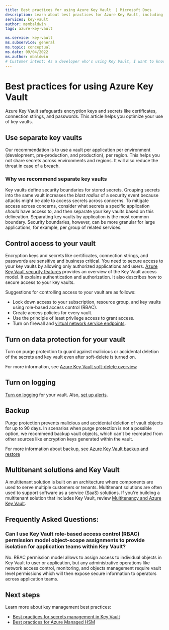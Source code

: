 ```yaml
---
title: Best practices for using Azure Key Vault  | Microsoft Docs
description: Learn about best practices for Azure Key Vault, including controlling access, when to use separate key vaults, backing up, logging, and recovery options.
services: key-vault
author: msmbaldwin
tags: azure-key-vault

ms.service: key-vault
ms.subservice: general
ms.topic: conceptual
ms.date: 09/04/2022
ms.author: mbaldwin
# Customer intent: As a developer who's using Key Vault, I want to know the best practices so I can implement them.
---
```

# Best practices for using Azure Key Vault

Azure Key Vault safeguards encryption keys and secrets like certificates, connection strings, and passwords. This article helps you optimize your use of key vaults.

## Use separate key vaults

Our recommendation is to use a vault per application per environment (development, pre-production, and production), per region. This helps you not share secrets across environments and regions. It will also reduce the threat in case of a breach.

### Why we recommend separate key vaults

Key vaults define security boundaries for stored secrets. Grouping secrets into the same vault increases the *blast radius* of a security event because attacks might be able to access secrets across concerns. To mitigate access across concerns, consider what secrets a specific application *should* have access to, and then separate your key vaults based on this delineation. Separating key vaults by application is the most common boundary. Security boundaries, however, can be more granular for large applications, for example, per group of related services.

## Control access to your vault

Encryption keys and secrets like certificates, connection strings, and passwords are sensitive and business critical. You need to secure access to your key vaults by allowing only authorized applications and users. [Azure Key Vault security features](security-features.md) provides an overview of the Key Vault access model. It explains authentication and authorization. It also describes how to secure access to your key vaults.

Suggestions for controlling access to your vault are as follows:
- Lock down access to your subscription, resource group, and key vaults using role-based access control (RBAC).
- Create access policies for every vault.
- Use the principle of least privilege access to grant access.
- Turn on firewall and [virtual network service endpoints](overview-vnet-service-endpoints.md).

## Turn on data protection for your vault

Turn on purge protection to guard against malicious or accidental deletion of the secrets and key vault even after soft-delete is turned on.

For more information, see [Azure Key Vault soft-delete overview](soft-delete-overview.md)

## Turn on logging

[Turn on logging](logging.md) for your vault. Also, [set up alerts](alert.md).

## Backup

Purge protection prevents malicious and accidental deletion of vault objects for up to 90 days. In scenarios when purge protection is not a possible option, we recommend backup vault objects, which can't be recreated from other sources like encryption keys generated within the vault.

For more information about backup, see [Azure Key Vault backup and restore](backup.md)

## Multitenant solutions and Key Vault

A multitenant solution is built on an architecture where components are used to serve multiple customers or tenants. Multitenant solutions are often used to support software as a service (SaaS) solutions. If you're building a multitenant solution that includes Key Vault, review [Multitenancy and Azure Key Vault](/azure/architecture/guide/multitenant/service/key-vault).

## Frequently Asked Questions:
### Can I use Key Vault role-based access control (RBAC) permission model object-scope assignments to provide isolation for application teams within Key Vault?
No. RBAC permission model allows to assign access to individual objects in Key Vault to user or application, but any administrative operations like network access control, monitoring, and objects management require vault level permissions which will then expose secure information to operators across application teams.

## Next steps

Learn more about key management best practices:
- [Best practices for secrets management in Key Vault](../secrets/secrets-best-practices.md)
- [Best practices for Azure Managed HSM](../managed-hsm/best-practices.md)


